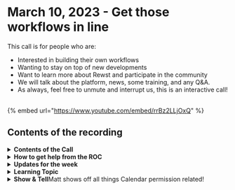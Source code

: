 # March 10, 2023 - Get those workflows in line

This call is for people who are:

* Interested in building their own workflows
* Wanting to stay on top of new developments
* Want to learn more about Rewst and participate in the community
* We will talk about the platform, news, some training, and any Q\&A.
* As always, feel free to unmute and interrupt us, this is an interactive call! ​

{% embed url="https://www.youtube.com/embed/rrBz2LLjOxQ" %}

## Contents of the recording

<details>

<summary><strong>Contents of the Call</strong></summary>

Starting off in usual fashion, Nick takes us through the developments from the Development Team showing off the new "snap to grid" feature, some updated trigger functionality and the new SonicWall integration.

Next Crate Master Tim takes us through how to set up workflow listeners to run additional actions after your workflows have completed.

Building on Nick showing off the SonicWall integration, Brandon from our CX Team shows some new documentation for the SonicWall and Auvik integration as well as gives an update on courses and learning with Rewst.

Finally, Ashley from our CX Team makes her workflow debut to show off a workflow that will create Discord users and channels for our new customers.

As always we take questions and comments from the group to finish off!

</details>

<details>

<summary><strong>How to get help from the ROC</strong></summary>

How to get help - Engage the ROC in Slack - Email support coming soon! - \[FUTURE] Live chat in the app - Would this be helpful to people? - Documentation - https://rewst.help - Feature Requests - https://rewst.canny.io/

</details>

<details>

<summary><strong>Updates for the week</strong></summary>

* Check out the release notes here

</details>

<details>

<summary><strong>Learning Topic</strong></summary>



</details>

<details>

<summary><strong>Show &#x26; Tell</strong>Matt shows off all things Calendar permission related!</summary>



</details>

